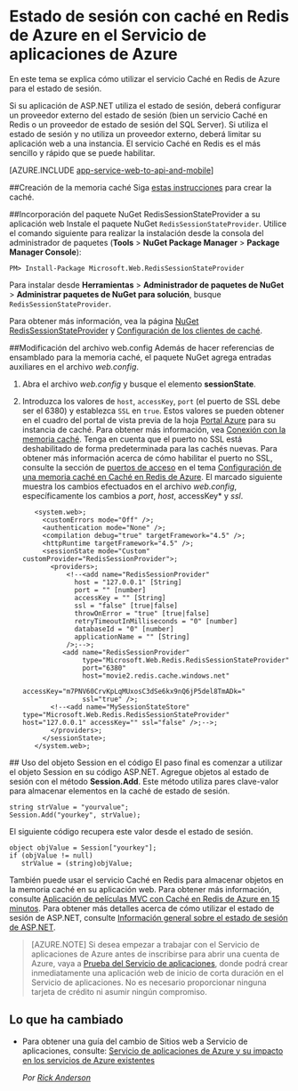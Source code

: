 <properties 
	pageTitle="Estado de sesión con caché en Redis de Azure en el Servicio de aplicaciones de Azure" 
	description="Obtenga información acerca de cómo usar el servicio de caché de Azure para admitir la caché de estado de sesión de ASP.NET." 
	services="app-service\web" 
	documentationCenter=".net" 
	authors="Rick-Anderson" 
	manager="wpickett" 
	editor="jimbe"/>

<tags 
	ms.service="app-service-web" 
	ms.workload="na" 
	ms.tgt_pltfrm="na" 
	ms.devlang="dotnet" 
	ms.topic="article" 
	ms.date="12/08/2015" 
	ms.author="riande"/>


# Estado de sesión con caché en Redis de Azure en el Servicio de aplicaciones de Azure


En este tema se explica cómo utilizar el servicio Caché en Redis de Azure para el estado de sesión.

Si su aplicación de ASP.NET utiliza el estado de sesión, deberá configurar un proveedor externo del estado de sesión (bien un servicio Caché en Redis o un proveedor de estado de sesión del SQL Server). Si utiliza el estado de sesión y no utiliza un proveedor externo, deberá limitar su aplicación web a una instancia. El servicio Caché en Redis es el más sencillo y rápido que se puede habilitar.

[AZURE.INCLUDE [app-service-web-to-api-and-mobile](../../includes/app-service-web-to-api-and-mobile.md)]

##<a id="createcache"></a>Creación de la memoria caché
Siga [estas instrucciones](../cache-dotnet-how-to-use-azure-redis-cache.md#create-cache) para crear la caché.

##<a id="configureproject"></a>Incorporación del paquete NuGet RedisSessionStateProvider a su aplicación web
Instale el paquete NuGet `RedisSessionStateProvider`. Utilice el comando siguiente para realizar la instalación desde la consola del administrador de paquetes (**Tools** > **NuGet Package Manager** > **Package Manager Console**):

  `PM> Install-Package Microsoft.Web.RedisSessionStateProvider`
  
Para instalar desde **Herramientas** > **Administrador de paquetes de NuGet** > **Administrar paquetes de NuGet para solución**, busque `RedisSessionStateProvider`.

Para obtener más información, vea la página [NuGet RedisSessionStateProvider](http://www.nuget.org/packages/Microsoft.Web.RedisSessionStateProvider/) y [Configuración de los clientes de caché](../cache-dotnet-how-to-use-azure-redis-cache.md#NuGet).

##<a id="configurewebconfig"></a>Modificación del archivo web.config
Además de hacer referencias de ensamblado para la memoria caché, el paquete NuGet agrega entradas auxiliares en el archivo *web.config*.

1. Abra el archivo *web.config* y busque el elemento **sessionState**.

1. Introduzca los valores de `host`, `accessKey`, `port` (el puerto de SSL debe ser el 6380) y establezca `SSL` en `true`. Estos valores se pueden obtener en el cuadro del portal de vista previa de la hoja [Portal Azure](http://go.microsoft.com/fwlink/?LinkId=529715) para su instancia de caché. Para obtener más información, vea [Conexión con la memoria caché](../cache-dotnet-how-to-use-azure-redis-cache.md#connect-to-cache). Tenga en cuenta que el puerto no SSL está deshabilitado de forma predeterminada para las cachés nuevas. Para obtener más información acerca de cómo habilitar el puerto no SSL, consulte la sección de [puertos de acceso](https://msdn.microsoft.com/library/azure/dn793612.aspx#AccessPorts) en el tema [Configuración de una memoria caché en Caché en Redis de Azure](https://msdn.microsoft.com/library/azure/dn793612.aspx). El marcado siguiente muestra los cambios efectuados en el archivo *web.config*, específicamente los cambios a *port*, *host*, accessKey* y *ssl*.

		  <system.web>;
		    <customErrors mode="Off" />;
		    <authentication mode="None" />;
		    <compilation debug="true" targetFramework="4.5" />;
		    <httpRuntime targetFramework="4.5" />;
		    <sessionState mode="Custom" customProvider="RedisSessionProvider">;
		      <providers>;  
		          <!--<add name="RedisSessionProvider" 
		            host = "127.0.0.1" [String]
		            port = "" [number]
		            accessKey = "" [String]
		            ssl = "false" [true|false]
		            throwOnError = "true" [true|false]
		            retryTimeoutInMilliseconds = "0" [number]
		            databaseId = "0" [number]
		            applicationName = "" [String]
		          />;-->;
		         <add name="RedisSessionProvider" 
		              type="Microsoft.Web.Redis.RedisSessionStateProvider" 
		              port="6380"
		              host="movie2.redis.cache.windows.net" 
		              accessKey="m7PNV60CrvKpLqMUxosC3dSe6kx9nQ6jP5del8TmADk=" 
		              ssl="true" />;
		      <!--<add name="MySessionStateStore" type="Microsoft.Web.Redis.RedisSessionStateProvider" host="127.0.0.1" accessKey="" ssl="false" />;-->;
		      </providers>;
		    </sessionState>;
		  </system.web>;


##<a id="usesessionobject"></a> Uso del objeto Session en el código
El paso final es comenzar a utilizar el objeto Session en su código ASP.NET. Agregue objetos al estado de sesión con el método **Session.Add**. Este método utiliza pares clave-valor para almacenar elementos en la caché de estado de sesión.

    string strValue = "yourvalue";
	Session.Add("yourkey", strValue);

El siguiente código recupera este valor desde el estado de sesión.

    object objValue = Session["yourkey"];
    if (objValue != null)
       strValue = (string)objValue;	

También puede usar el servicio Caché en Redis para almacenar objetos en la memoria caché en su aplicación web. Para obtener más información, consulte [Aplicación de películas MVC con Caché en Redis de Azure en 15 minutos](https://azure.microsoft.com/blog/2014/06/05/mvc-movie-app-with-azure-redis-cache-in-15-minutes/). Para obtener más detalles acerca de cómo utilizar el estado de sesión de ASP.NET, consulte [Información general sobre el estado de sesión de ASP.NET][].

>[AZURE.NOTE] Si desea empezar a trabajar con el Servicio de aplicaciones de Azure antes de inscribirse para abrir una cuenta de Azure, vaya a [Prueba del Servicio de aplicaciones](http://go.microsoft.com/fwlink/?LinkId=523751), donde podrá crear inmediatamente una aplicación web de inicio de corta duración en el Servicio de aplicaciones. No es necesario proporcionar ninguna tarjeta de crédito ni asumir ningún compromiso.

## Lo que ha cambiado
* Para obtener una guía del cambio de Sitios web a Servicio de aplicaciones, consulte: [Servicio de aplicaciones de Azure y su impacto en los servicios de Azure existentes](http://go.microsoft.com/fwlink/?LinkId=529714)

  *Por [Rick Anderson](https://twitter.com/RickAndMSFT)*
  
  [installed the latest]: http://www.windowsazure.com/downloads/?sdk=net
  [Información general sobre el estado de sesión de ASP.NET]: http://msdn.microsoft.com/library/ms178581.aspx

  [NewIcon]: ./media/web-sites-dotnet-session-state-caching/CacheScreenshot_NewButton.png
  [NewCacheDialog]: ./media/web-sites-dotnet-session-state-caching/CachingScreenshot_CreateOptions.png
  [CacheIcon]: ./media/web-sites-dotnet-session-state-caching/CachingScreenshot_CacheIcon.png
  [NuGetDialog]: ./media/web-sites-dotnet-session-state-caching/CachingScreenshot_NuGet.png
  [OutputConfig]: ./media/web-sites-dotnet-session-state-caching/CachingScreenshot_OC_WebConfig.png
  [CacheConfig]: ./media/web-sites-dotnet-session-state-caching/CachingScreenshot_CacheConfig.png
  [EndpointURL]: ./media/web-sites-dotnet-session-state-caching/CachingScreenshot_EndpointURL.png
  [ManageKeys]: ./media/web-sites-dotnet-session-state-caching/CachingScreenshot_ManageAccessKeys.png
 

<!---HONumber=AcomDC_0128_2016-->